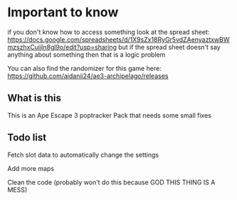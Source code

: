 # Important to know
if you don't know how to access something look at the spread sheet:
https://docs.google.com/spreadsheets/d/1X9sZx18RyGr5vdZAenyaztxwBWmzszhxCujjln8gl9o/edit?usp=sharing
but if the spread sheet doesn't say anything about something then that is a logic problem

You can  also find the randomizer for this game here:
https://github.com/aidanii24/ae3-archipelago/releases
## What is this
This is an Ape Escape 3 poptracker Pack that needs some small fixes
## Todo list
Fetch slot data to automatically change the settings

Add more maps

Clean the code (probably won't do this because GOD THIS THING IS A MESS)

